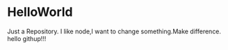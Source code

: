 # HelloWorld
Just   a   Repository.
I like  node,I  want  to change  something.Make  difference.
hello   githup!!!

